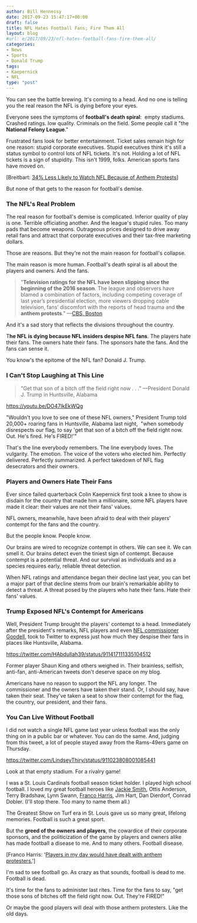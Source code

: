 ```yaml
---
author: Bill Hennessy
date: 2017-09-23 15:47:17+00:00
draft: false
title: NFL Hates Football Fans; Fire Them All
layout: blog
#url: e/2017/09/23/nfl-hates-football-fans-fire-them-all/
categories:
- News
- Sports
- Donald Trump
tags:
- Kaepernick
- NFL
type: "post"
---
```


You can see the battle brewing. It's coming to a head. And no one is telling you the real reason the NFL is dying before your eyes.

Everyone sees the symptoms of **football's death spiral**:  empty stadiums. Crashed ratings. low quality. Criminals on the field. Some people call it "the **National Felony League**."

Frustrated fans look for better entertainment. Ticket sales remain high for one reason: stupid corporate executives. Stupid executives think it's still a status symbol to control lots of NFL tickets. It's not. Holding a lot of NFL tickets is a sign of stupidity. This isn't 1999, folks. American sports fans have moved on.

[Breitbart: [34% Less Likely to Watch NFL Because of Anthem Protests](https://www.breitbart.com/sports/2017/09/22/rasmussen-poll-34-less-likely-watch-nfl-anthem-protests/)]

But none of that gets to the reason for football's demise.



### The NFL's Real Problem



The real reason for football's demise is complicated. Inferior quality of play is one. Terrible officiating another. And the league's stupid rules. Too many pads that become weapons. Outrageous prices designed to drive away retail fans and attract that corporate executives and their tax-free marketing dollars.

Those are reasons. But they're not the main reason for football's collapse.

The main reason is more human. Football's death spiral is all about the players and owners. And the fans.



> "**Television ratings for the NFL have been slipping since the beginning of the 2016 season**. The league and observers have blamed a combination of factors, including competing coverage of last year’s presidential election, more viewers dropping cable television, fans’ discomfort with the reports of head trauma and **the anthem protests**." —[CBS, Boston](https://boston.cbslocal.com/2017/09/23/president-trump-colin-kaepernick-anthem-protests/)



And it's a sad story that reflects the divisions throughout the country.

T**he NFL is dying because NFL insiders despise NFL fans**. The players hate their fans. The owners hate their fans. The sponsors hate the fans. And the fans can sense it.

You know's the epitome of the NFL fan? Donald J. Trump.



### I Can't Stop Laughing at This Line





> "Get that son of a bitch off the field right now . . ." —President Donald J. Trump in Huntsville, Alabama



https://youtu.be/DO47IkEkWQg

"Wouldn't you love to see one of these NFL owners," President Trump told 20,000+ roaring fans in Huntsville, Alabama last night,  "when somebody disrespects our flag, to say 'get that son of a bitch off the field right now. Out. He's fired. He's FIRED!'"

That's the line everybody remembers. The line everybody loves. The vulgarity. The emotion. The voice of the voters who elected him. Perfectly delivered. Perfectly summarized. A perfect takedown of NFL flag desecrators and their owners.



### Players and Owners Hate Their Fans



Ever since failed quarterback Colin Kaepernick first took a knee to show is disdain for the country that made him a millionaire, some NFL players have made it clear: their values are not their fans' values.

NFL owners, meanwhile, have been afraid to deal with their players' contempt for the fans and the country.

But the people know. People know.

Our brains are wired to recognize contempt in others. We can see it. We can smell it. Our brains detect even the tiniest sign of contempt. Because contempt is a potential threat. And our survival as individuals and as a species requires early, reliable threat detection.

When NFL ratings and attendance began their decline last year, you can bet a major part of that decline stems from our brain's remarkable ability to detect a threat. A threat posed by the players who hate their fans. Hate their fans' values.



### Trump Exposed NFL's Contempt for Americans



Well, President Trump brought the players' contempt to a head. Immediately after the president's remarks, NFL players and even [NFL commissioner Goodell](https://www.thegatewaypundit.com/2017/09/nfl-commissioner-lectures-trump-not-jackass-anti-cop-players-kneeling-anthem/), took to Twitter to express just how much they despise their fans in places like Huntsville, Alabama.

https://twitter.com/HAbdullah39/status/911417111335104512

Former player Shaun King and others weighed in. Their brainless, selfish, anti-fan, anti-American tweets don't deserve space on my blog.

Americans have no reason to support the NFL any longer. The commissioner and the owners have taken their stand. Or, I should say, have taken their seat. They've taken a seat to show their contempt for the flag, the country, our president, and their fans.



### You Can Live Without Football



I did not watch a single NFL game last year unless football was the only thing on in a public bar or whatever. You can do the same. And, judging from this tweet, a lot of people stayed away from the Rams-49ers game on Thursday.

https://twitter.com/LindseyThiry/status/911023808001085441

Look at that empty stadium. For a rivalry game!

I was a St. Louis Cardinals football season ticket holder. I played high school football. I loved my great football heroes like [Jackie Smith](https://hennessysview.com/2009/02/28/flow-thru-afterglow/), Ottis Anderson, Terry Bradshaw, Lynn Swann, [Franco Harris](https://insider.foxnews.com/2017/09/05/nfl-legend-franco-harris-colin-kaepernick-national-anthem-protest), Jim Hart, Dan Dierdorf, Conrad Dobler. (I'll stop there. Too many to name them all.)

The Greatest Show on Turf era in St. Louis gave us so many great, lifelong memories. Football is such a great sport.

But the **greed of the owners and players**, the cowardice of their corporate sponsors, and the politicization of the game by players and owners alike has made football a disease to me. And to many others. Football disease.

[Franco Harris: '[Players in my day would have dealt with anthem protesters.](https://insider.foxnews.com/2017/09/05/nfl-legend-franco-harris-colin-kaepernick-national-anthem-protest)']

I'm sad to see football go. As crazy as that sounds, football is dead to me. Football is dead.

It's time for the fans to administer last rites. Time for the fans to say, "get those sons of bitches off the field right now. Out. They're FIRED!"

Or maybe the good players will deal with those anthem protesters. Like the old days.




